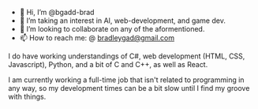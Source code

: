 - 👋 Hi, I’m @bgadd-brad
- 👀 I’m taking an interest in AI, web-development, and game dev. 
- 💞️ I’m looking to collaborate on any of the aformentioned.
- 📫 How to reach me: @ bradleygad@gmail.com

I do have working understandings of C#, web development (HTML, CSS, Javascript), Python, and a bit of C and C++, as well as React.

I am currently working a full-time job that isn't related to programming in any way, so my development times can be a bit slow until I find my groove with things.

<!---
bgadd-brad/bgadd-brad is a ✨ special ✨ repository because its `README.md` (this file) appears on your GitHub profile.
You can click the Preview link to take a look at your changes.
--->
